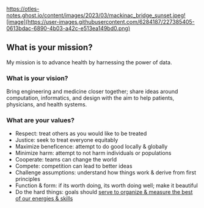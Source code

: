 https://otles-notes.ghost.io/content/images/2023/03/mackinac_bridge_sunset.jpeg![image](https://user-images.githubusercontent.com/6284187/227385405-0613bdac-6890-4b03-a42c-e513ea149bd0.png)


## What is your mission?
My mission is to advance health by harnessing the power of data.

### What is your vision?
Bring engineering and medicine closer together; share ideas around computation, informatics, and design with the aim to help patients, physicians, and health systems.

### What are your values?
- Respect: treat others as you would like to be treated
- Justice: seek to treat everyone equitably
- Maximize beneficence: attempt to do good locally & globally
- Minimize harm: attempt to not harm individuals or populations
- Cooperate: teams can change the world
- Compete: competition can lead to better ideas  
- Challenge assumptions: understand how things work & derive from first principles
- Function & form: if its worth doing, its worth doing well; make it beautiful
- Do the hard things: goals should [serve to organize & measure the best of our energies & skills](https://youtu.be/QXqlziZV63k?t=562)
